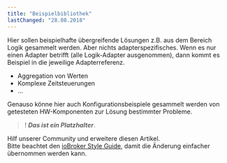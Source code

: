 ```yaml
---
title: "Beispielbibliothek"
lastChanged: "28.08.2018"
---
```


Hier sollen beispielhafte übergreifende Lösungen z.B. aus dem Bereich Logik gesammelt werden. Aber nichts adapterspezifisches. Wenn es nur einen Adapter betrifft (alle Logik-Adapter ausgenommen), dann kommt es Beispiel in die jeweilige Adapterreferenz.

* Aggregation von Werten
* Komplexe Zeitsteuerungen
* ...

Genauso könne hier auch Konfigurationsbeispiele gesammelt werden von getesteten HW-Komponenten zur Lösung bestimmter Probleme.

>! ***Das ist ein Platzhalter***.

Hilf unserer Community und erweitere diesen Artikel.  
Bitte beachtet den [ioBroker Style Guide](appendix/style_guide), damit die Änderung einfacher übernommen werden kann. 
